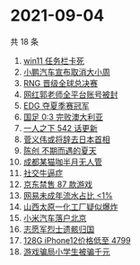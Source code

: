 # 2021-09-04

共 18 条

<!-- BEGIN -->
<!-- 最后更新时间 Sat Sep 04 2021 13:05:02 GMT+0800 (China Standard Time) -->

1. [win11 任务栏卡死](https://www.zhihu.com/search?q=windows任务栏)
1. [小鹏汽车宣布取消大小周](https://www.zhihu.com/search?q=小鹏汽车)
1. [RNG 晋级全球总决赛](https://www.zhihu.com/search?q=RNG)
1. [网红郭老师全平台账号被封](https://www.zhihu.com/search?q=郭老师)
1. [EDG 夺夏季赛冠军](https://www.zhihu.com/search?q=EDG)
1. [国足 0:3 完败澳大利亚](https://www.zhihu.com/search?q=中国男足)
1. [一人之下 542 话更新](https://www.zhihu.com/search?q=一人之下)
1. [菅义伟或将辞去日本首相](https://www.zhihu.com/search?q=菅义伟)
1. [陈创 不期而遇的夏天](https://www.zhihu.com/search?q=不期而遇的夏天)
1. [成都某猫咖半月无人管](https://www.zhihu.com/search?q=成都猫咖)
1. [社交牛逼症](https://www.zhihu.com/search?q=社交牛逼症)
1. [京东禁售 87 款游戏](https://www.zhihu.com/search?q=禁售游戏)
1. [网易未成年流水占比 <1%](https://www.zhihu.com/search?q=网易游戏)
1. [山西太原一化工厂疑似爆炸](https://www.zhihu.com/search?q=太原化工厂)
1. [小米汽车落户北京](https://www.zhihu.com/search?q=小米汽车总部)
1. [志愿军烈士遗骸归国](https://www.zhihu.com/search?q=志愿军)
1. [128G iPhone12价格低至 4799](https://www.zhihu.com/search?q=iPhone12)
1. [游戏骗局小学生被骗千元](https://www.zhihu.com/search?q=游戏骗局)

<!-- END -->

